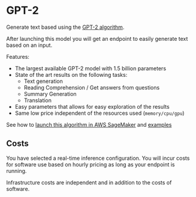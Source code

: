# GPT-2

Generate text based using the [GPT-2 algorithm](https://openai.com/blog/better-language-models/).

After launching this model you will get an endpoint to easily generate text based on an input.

Features:

- The largest available GPT-2 model with 1.5 billion parameters
- State of the art results on the following tasks:
    - Text generation
    - Reading Comprehension / Get answers from questions
    - Summary Generation
    - Translation
- Easy parameters that allows for easy exploration of the results
- Same low price independent of the resources used (`memory/cpu/gpu`)

See how to [launch this algorithm in AWS SageMaker](/models/gpt-2/getting-started)
and [examples](/models/gpt-2/examples)


## Costs

You have selected a real-time inference configuration. You will incur costs for software use based on hourly pricing as long as your endpoint is running.

Infrastructure costs are independent and in addition to the costs of software.
